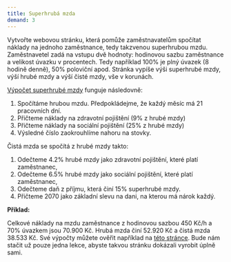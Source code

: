 ```yaml
---
title: Superhrubá mzda
demand: 3
---
```


Vytvořte webovou stránku, která pomůže zaměstnavatelům spočítat náklady na jednoho zaměstnance, tedy takzvenou superhrubou mzdu. Zaměstnavetel zadá na vstupu dvě hodnoty: hodinovou sazbu zaměstnance a velikost úvazku v procentech. Tedy například 100% je plný úvazek (8 hodině denně), 50% poloviční apod. Stránka vypíše výši superhrubé mzdy, výší hrubé mzdy a výší čisté mzdy, vše v korunách.

[Výpočet superhrubé mzdy](https://cs.wikipedia.org/wiki/Superhrub%C3%A1_mzda#V%C3%BDpo%C4%8Det_superhrub%C3%A9_mzdy) funguje následovně:

1. Spočítáme hrubou mzdu. Předpokládejme, že každý měsíc má 21 pracovních dní.
1. Přičteme náklady na zdravotní pojištění (9% z hrubé mzdy)
1. Přičteme náklady na sociální pojištění (25% z hrubé mzdy)
1. Výsledné číslo zaokrouhlíme nahoru na stovky.

Čistá mzda se spočítá z hrubé mzdy takto:

1. Odečteme 4.2% hrubé mzdy jako zdravotní pojištění, které platí zaměstnanec,
1. Odečteme 6.5% hrubé mzdy jako sociální pojištění, které platí zaměstnanec,
1. Odečteme daň z příjmu, která činí 15% superhrubé mzdy.
1. Přičteme 2070 jako základní slevu na dani, na kterou má nárok každý.

**Příklad:**

Celkové náklady na mzdu zaměstnance z hodinovou sazbou 450 Kč/h a 70% úvazkem jsou 70.900 Kč. Hrubá mzda činí 52.920 Kč a čistá mzda 38.533 Kč. Své výpočty můžete ověřit například na [této stránce](https://www.vypocet.cz/cista-mzda). Bude nám stačit už pouze jedna lekce, abyste takvou stránku dokázali vyrobit úplně sami.
